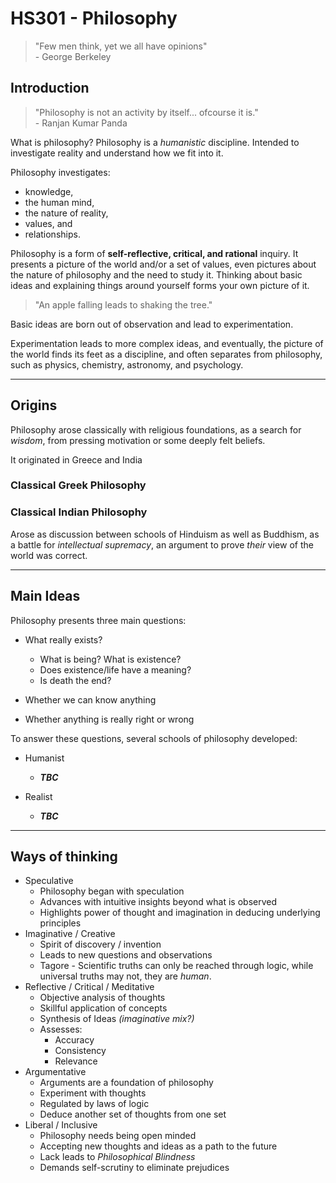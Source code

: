 # HS301 - Philosophy

> "Few men think, yet we all have opinions"\
> \- George Berkeley

## Introduction

> "Philosophy is not an activity by itself... ofcourse it is."\
> \- Ranjan Kumar Panda

What is philosophy? Philosophy is a *humanistic* discipline. Intended to investigate reality and understand how we fit into it.

Philosophy investigates:

- knowledge,
- the human mind,
- the nature of reality,
- values, and
- relationships.

Philosophy is a form of **self-reflective, critical, and rational** inquiry.
It presents a picture of the world and/or a set of values, even pictures about the nature of philosophy and the need to study it.
Thinking about basic ideas and explaining things around yourself forms your own picture of it.

> "An apple falling leads to shaking the tree."

Basic ideas are born out of observation and lead to experimentation.

Experimentation leads to more complex ideas, and eventually, the picture of the world finds its feet as a discipline, and often separates from philosophy, such as physics, chemistry, astronomy, and psychology.

---

## Origins

Philosophy arose classically with religious foundations, as a search for *wisdom*, from pressing motivation or some deeply felt beliefs.

It originated in Greece and India

### Classical Greek Philosophy

### Classical Indian Philosophy

Arose as discussion between schools of Hinduism as well as Buddhism, as a battle for *intellectual supremacy*, an argument to prove *their* view of the world was correct.  

---

## Main Ideas

Philosophy presents three main questions:

- What really exists?

  - What is being? What is existence?
  - Does existence/life have a meaning?
  - Is death the end?

- Whether we can know anything
- Whether anything is really right or wrong

To answer these questions, several schools of philosophy developed:

- Humanist

  - ***TBC***

- Realist

  - ***TBC***

---

## Ways of thinking

- Speculative
  - Philosophy began with speculation
  - Advances with intuitive insights beyond what is observed
  - Highlights power of thought and imagination in deducing underlying principles
- Imaginative / Creative
  - Spirit of discovery / invention
  - Leads to new questions and observations
  - Tagore - Scientific truths can only be reached through logic, while universal truths may not, they are *human*.
- Reflective / Critical / Meditative
  - Objective analysis of thoughts
  - Skillful application of concepts
  - Synthesis of Ideas *(imaginative mix?)*
  - Assesses:
    - Accuracy
    - Consistency
    - Relevance
- Argumentative
  - Arguments are a foundation of philosophy
  - Experiment with thoughts
  - Regulated by laws of logic
  - Deduce another set of thoughts from one set
- Liberal / Inclusive
  - Philosophy needs being open minded
  - Accepting new thoughts and ideas as a path to the future
  - Lack leads to *Philosophical Blindness*
  - Demands self-scrutiny to eliminate prejudices
